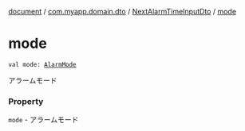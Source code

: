 [document](../../index.md) / [com.myapp.domain.dto](../index.md) / [NextAlarmTimeInputDto](index.md) / [mode](./mode.md)

# mode

`val mode: `[`AlarmMode`](../../com.myapp.domain.model.value/-alarm-mode/index.md)

アラームモード

### Property

`mode` - アラームモード